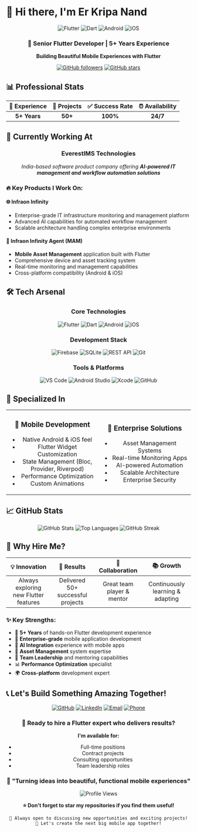 # 👋 Hi there, I'm **Er Kripa Nand**

<div align="center">

![Flutter](https://img.shields.io/badge/Flutter-02569B?style=for-the-badge&logo=flutter&logoColor=white)
![Dart](https://img.shields.io/badge/Dart-0175C2?style=for-the-badge&logo=dart&logoColor=white)
![Android](https://img.shields.io/badge/Android-3DDC84?style=for-the-badge&logo=android&logoColor=white)
![iOS](https://img.shields.io/badge/iOS-000000?style=for-the-badge&logo=ios&logoColor=white)

### 🚀 Senior Flutter Developer | 5+ Years Experience

**Building Beautiful Mobile Experiences with Flutter** 

[![GitHub followers](https://img.shields.io/github/followers/kripadevg-code?style=social)](https://github.com/kripadevg-code)
[![GitHub stars](https://img.shields.io/github/stars/kripadevg-code?style=social)](https://github.com/kripadevg-code)

</div>

## 📊 **Professional Stats**

<div align="center">

| 🎯 Experience | 📱 Projects | ✅ Success Rate | ⏰ Availability |
|:-------------:|:-----------:|:---------------:|:---------------:|
| **5+ Years**  | **50+**     | **100%**        | **24/7**        |

</div>

## 🏢 **Currently Working At**

<div align="center">

### **EverestIMS Technologies**
*India-based software product company offering **AI-powered IT management and workflow automation solutions***

</div>

### 🔥 **Key Products I Work On:**

#### 🌐 **Infraon Infinity**
- Enterprise-grade IT infrastructure monitoring and management platform
- Advanced AI capabilities for automated workflow management
- Scalable architecture handling complex enterprise environments

#### 📱 **Infraon Infinity Agent (MAM)**
- **Mobile Asset Management** application built with Flutter
- Comprehensive device and asset tracking system
- Real-time monitoring and management capabilities
- Cross-platform compatibility (Android & iOS)


## 🛠️ **Tech Arsenal**

<div align="center">

### **Core Technologies**

![Flutter](https://img.shields.io/badge/Flutter-02569B?style=for-the-badge&logo=flutter&logoColor=white)
![Dart](https://img.shields.io/badge/Dart-0175C2?style=for-the-badge&logo=dart&logoColor=white)
![Android](https://img.shields.io/badge/Android-3DDC84?style=for-the-badge&logo=android&logoColor=white)
![iOS](https://img.shields.io/badge/iOS-000000?style=for-the-badge&logo=ios&logoColor=white)

### **Development Stack**

![Firebase](https://img.shields.io/badge/Firebase-FFCA28?style=for-the-badge&logo=firebase&logoColor=black)
![SQLite](https://img.shields.io/badge/SQLite-003B57?style=for-the-badge&logo=sqlite&logoColor=white)
![REST API](https://img.shields.io/badge/REST_API-25D366?style=for-the-badge&logo=api&logoColor=white)
![Git](https://img.shields.io/badge/Git-F05032?style=for-the-badge&logo=git&logoColor=white)

### **Tools & Platforms**

![VS Code](https://img.shields.io/badge/VS_Code-007ACC?style=for-the-badge&logo=visual-studio-code&logoColor=white)
![Android Studio](https://img.shields.io/badge/Android_Studio-3DDC84?style=for-the-badge&logo=android-studio&logoColor=white)
![Xcode](https://img.shields.io/badge/Xcode-007ACC?style=for-the-badge&logo=xcode&logoColor=white)
![GitHub](https://img.shields.io/badge/GitHub-181717?style=for-the-badge&logo=github&logoColor=white)

</div>


## 🎯 **Specialized In**

<table align="center">
<tr>
<td align="center" width="50%">

### 📱 **Mobile Development**
- Native Android & iOS feel
- Flutter Widget Customization
- State Management (Bloc, Provider, Riverpod)
- Performance Optimization
- Custom Animations

</td>
<td align="center" width="50%">

### 🏢 **Enterprise Solutions**
- Asset Management Systems
- Real-time Monitoring Apps
- AI-powered Automation
- Scalable Architecture
- Enterprise Security

</td>
</tr>
</table>

## 📈 **GitHub Stats**

<div align="center">

<img src="https://github-readme-stats.vercel.app/api?username=kripadevg-code&show_icons=true&theme=default&hide_border=true" alt="GitHub Stats" />

<img src="https://github-readme-stats.vercel.app/api/top-langs/?username=kripadevg-code&layout=compact&theme=default&hide_border=true" alt="Top Languages" />

<img src="https://github-readme-streak-stats.herokuapp.com/?user=kripadevg-code&theme=default&hide_border=true" alt="GitHub Streak" />

</div>


## 🌟 **Why Hire Me?**

<div align="center">

| 💡 **Innovation** | 🎯 **Results** | 🤝 **Collaboration** | 📚 **Growth** |
|:----------------:|:--------------:|:--------------------:|:-------------:|
| Always exploring new Flutter features | Delivered 50+ successful projects | Great team player & mentor | Continuously learning & adapting |

</div>

### ✨ **Key Strengths:**

- 🚀 **5+ Years** of hands-on Flutter development experience
- 📱 **Enterprise-grade** mobile application development
- 🤖 **AI Integration** experience with mobile apps
- 🔧 **Asset Management** system expertise
- 👥 **Team Leadership** and mentoring capabilities
- 📊 **Performance Optimization** specialist
- 🌍 **Cross-platform** development expert


## 📞 **Let's Build Something Amazing Together!**

<div align="center">

[![GitHub](https://img.shields.io/badge/GitHub-181717?style=for-the-badge&logo=github&logoColor=white)](https://github.com/kripadevg-code)
[![LinkedIn](https://img.shields.io/badge/LinkedIn-0077B5?style=for-the-badge&logo=linkedin&logoColor=white)](https://linkedin.com/in/yourprofile)
[![Email](https://img.shields.io/badge/Email-D14836?style=for-the-badge&logo=gmail&logoColor=white)](mailto:your.email@example.com)
[![Phone](https://img.shields.io/badge/Phone-25D366?style=for-the-badge&logo=whatsapp&logoColor=white)](tel:+91-your-number)

### 🎯 **Ready to hire a Flutter expert who delivers results?**

**I'm available for:**
- Full-time positions
- Contract projects  
- Consulting opportunities
- Team leadership roles

</div>

<div align="center">

### 💫 **"Turning ideas into beautiful, functional mobile experiences"**

![Profile Views](https://komarev.com/ghpvc/?username=kripadevg-code&color=blue&style=flat-square)

**⭐ Don't forget to star my repositories if you find them useful!**

</div>


<div align="center">

```
📧 Always open to discussing new opportunities and exciting projects!
🚀 Let's create the next big mobile app together!
```

</div>
